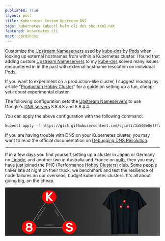 ```yaml
---
published: true
layout: post
title: Kubernetes Custom Upstream DNS
tags: kubernetes kubectl helm cli dns phc.txn2.net
featured: kubernetes cli
mast: cardindex
---
```


Customize the [Upstream Nameservers] used by [kube-dns] by [Pods] when looking up external hostnames from within a Kubernetes cluster. I found that adding custom [Upstream Nameservers] to my [kube-dns] solved many issues encountered in in the past with external hostname resolution on individual [Pods].

If you want to experiment on a production-like cluster, I suggest reading my article "[Production Hobby Cluster]" for a guide on setting up a fun, cheap-yet-robust experimental cluster.

The following configuration sets the [Upstream Nameservers] to use Google's [DNS servers] 8.8.8.8 and 8.8.4.4.

<script src="https://gist.github.com/cjimti/3a500e8efffa1fcaedda8b844c7d6aa7.js"></script>

You can apply the above configuration with the following command:

```bash
kubectl apply -f https://gist.githubusercontent.com/cjimti/3a500e8efffa1fcaedda8b844c7d6aa7/raw/ae7329733452dda8cce573fb78f33c22c65cb3fa/00-kube-dns-upstream.yml
```

If you are having trouble with DNS on your Kubernetes cluster, you may want to read the official documentation on [Debugging DNS Resolution].

---

If in a few days you find yourself setting up a cluster in Japan or Germany on [Linode], and another two in Australia and France on [vultr], then you may have just joined the PHC (Performance [Hobby Cluster]s) club. Some people tinker late at night on their truck, we benchmark and test the resilience of node failures on our overseas, budget kubernetes clusters. It's all about going big, on the cheap.

[![k8s performance hobby clusters](https://github.com/cjimti/mk/raw/master/images/content/k8s-tshirt-banner.jpg)](https://amzn.to/2wzP4mg)

[Debugging DNS Resolution]: https://kubernetes.io/docs/tasks/administer-cluster/dns-debugging-resolution/
[Production Hobby Cluster]: https://mk.imti.co/hobby-cluster/
[Pods]: https://kubernetes.io/docs/concepts/workloads/pods/pod/
[Upstream Nameservers]: https://kubernetes.io/docs/tasks/administer-cluster/dns-custom-nameservers/
[kube-dns]: https://kubernetes.io/docs/concepts/services-networking/dns-pod-service/
[Hobby Cluster]: https://mk.imti.co/hobby-cluster/
[Linode]: https://www.linode.com/?r=848a6b0b21dc8edd33124f05ec8f99207ccddfde
[vultr]: https://www.vultr.com/?ref=7418713
[DNS servers]: https://developers.google.com/speed/public-dns/